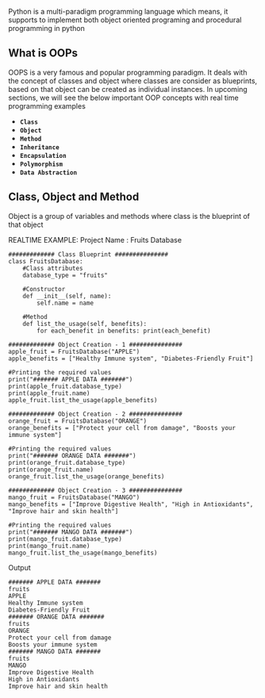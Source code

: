 Python is a multi-paradigm programming language which means, it supports to implement both object oriented programing and procedural programming in python 

## **What is OOPs**
OOPS is a very famous and popular programming paradigm. It deals with the concept of classes and object where classes are consider as blueprints, based on that object can be created as individual instances. In upcoming sections, we will see the below important OOP concepts with real time programming examples

* **`Class`** 
* **`Object`**
* **`Method`**
* **`Inheritance`**
* **`Encapsulation`**
* **`Polymorphism`**
* **`Data Abstraction`**

## **Class, Object and Method**
Object is a group of variables and methods where class is the blueprint of that object

REALTIME EXAMPLE:
Project Name : Fruits Database

    ############# Class Blueprint ###############
    class FruitsDatabase:
        #Class attributes
        database_type = "fruits"
        
        #Constructor
        def __init__(self, name):
            self.name = name
        
        #Method
        def list_the_usage(self, benefits):
            for each_benefit in benefits: print(each_benefit)

    ############# Object Creation - 1 ###############
    apple_fruit = FruitsDatabase("APPLE")
    apple_benefits = ["Healthy Immune system", "Diabetes-Friendly Fruit"]

    #Printing the required values
    print("####### APPLE DATA #######")
    print(apple_fruit.database_type)
    print(apple_fruit.name)
    apple_fruit.list_the_usage(apple_benefits)

    ############# Object Creation - 2 ###############
    orange_fruit = FruitsDatabase("ORANGE")
    orange_benefits = ["Protect your cell from damage", "Boosts your immune system"]

    #Printing the required values
    print("####### ORANGE DATA #######")
    print(orange_fruit.database_type)
    print(orange_fruit.name)
    orange_fruit.list_the_usage(orange_benefits)

    ############# Object Creation - 3 ###############
    mango_fruit = FruitsDatabase("MANGO")
    mango_benefits = ["Improve Digestive Health", "High in Antioxidants", "Improve hair and skin health"]

    #Printing the required values
    print("####### MANGO DATA #######")
    print(mango_fruit.database_type)
    print(mango_fruit.name)
    mango_fruit.list_the_usage(mango_benefits)

 Output

    ####### APPLE DATA #######
    fruits
    APPLE
    Healthy Immune system
    Diabetes-Friendly Fruit
    ####### ORANGE DATA #######
    fruits
    ORANGE
    Protect your cell from damage
    Boosts your immune system
    ####### MANGO DATA #######
    fruits
    MANGO
    Improve Digestive Health
    High in Antioxidants
    Improve hair and skin health